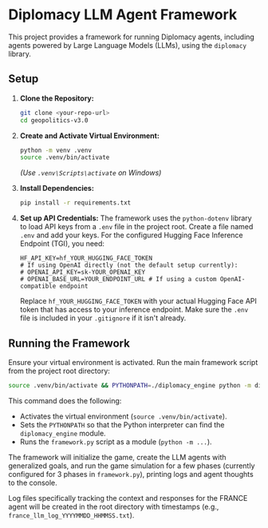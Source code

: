 # Diplomacy LLM Agent Framework

This project provides a framework for running Diplomacy agents, including agents powered by Large Language Models (LLMs), using the `diplomacy` library.

## Setup

1.  **Clone the Repository:**
    ```bash
    git clone <your-repo-url>
    cd geopolitics-v3.0 
    ```

2.  **Create and Activate Virtual Environment:**
    ```bash
    python -m venv .venv
    source .venv/bin/activate 
    ```
    *(Use `.venv\Scripts\activate` on Windows)*

3.  **Install Dependencies:**
    ```bash
    pip install -r requirements.txt
    ```

4.  **Set up API Credentials:**
    The framework uses the `python-dotenv` library to load API keys from a `.env` file in the project root. Create a file named `.env` and add your keys. For the configured Hugging Face Inference Endpoint (TGI), you need:
    ```.env
    HF_API_KEY=hf_YOUR_HUGGING_FACE_TOKEN 
    # If using OpenAI directly (not the default setup currently):
    # OPENAI_API_KEY=sk-YOUR_OPENAI_KEY
    # OPENAI_BASE_URL=YOUR_ENDPOINT_URL # If using a custom OpenAI-compatible endpoint
    ```
    Replace `hf_YOUR_HUGGING_FACE_TOKEN` with your actual Hugging Face API token that has access to your inference endpoint. Make sure the `.env` file is included in your `.gitignore` if it isn't already.

## Running the Framework

Ensure your virtual environment is activated. Run the main framework script from the project root directory:

```bash
source .venv/bin/activate && PYTHONPATH=./diplomacy_engine python -m diplomacy_agent_framework.core.framework
```

This command does the following:
*   Activates the virtual environment (`source .venv/bin/activate`).
*   Sets the `PYTHONPATH` so that the Python interpreter can find the `diplomacy_engine` module.
*   Runs the `framework.py` script as a module (`python -m ...`).

The framework will initialize the game, create the LLM agents with generalized goals, and run the game simulation for a few phases (currently configured for 3 phases in `framework.py`), printing logs and agent thoughts to the console.

Log files specifically tracking the context and responses for the FRANCE agent will be created in the root directory with timestamps (e.g., `france_llm_log_YYYYMMDD_HHMMSS.txt`). 